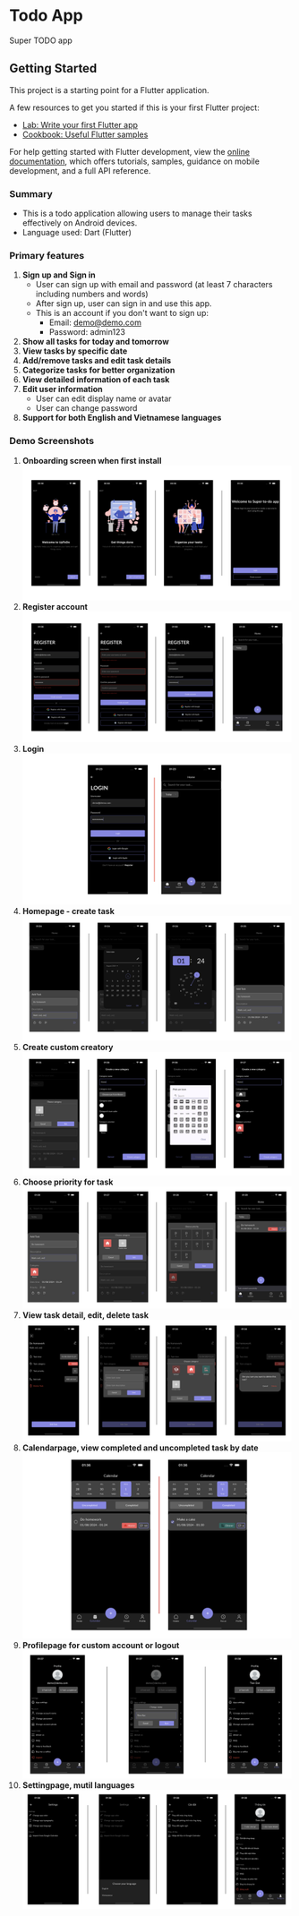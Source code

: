 # Todo App

Super TODO app

## Getting Started

This project is a starting point for a Flutter application.

A few resources to get you started if this is your first Flutter project:

- [Lab: Write your first Flutter app](https://docs.flutter.dev/get-started/codelab)
- [Cookbook: Useful Flutter samples](https://docs.flutter.dev/cookbook)

For help getting started with Flutter development, view the
[online documentation](https://docs.flutter.dev/), which offers tutorials,
samples, guidance on mobile development, and a full API reference.

### Summary
- This is a todo application allowing users to manage their tasks effectively on Android devices.
- Language used: Dart (Flutter)

### Primary features
1. **Sign up and Sign in**
    - User can sign up with email and password (at least 7 characters including numbers and words)
    - After sign up, user can sign in and use this app.
    - This is an account if you don't want to sign up: 
        - Email: demo@demo.com
        - Password: admin123
2. **Show all tasks for today and tomorrow**
3. **View tasks by specific date**
4. **Add/remove tasks and edit task details**
5. **Categorize tasks for better organization**
6. **View detailed information of each task**
7. **Edit user information**
    - User can edit display name or avatar
    - User can change password
8. **Support for both English and Vietnamese languages**

### Demo Screenshots
1. **Onboarding screen when first install**  
    ![1](https://github.com/vtd182/to_do_app/blob/master/assets/demo/1.png)
2. **Register account**  
    ![2](https://github.com/vtd182/to_do_app/blob/master/assets/demo/2.png)
3. **Login**  
    ![3](https://github.com/vtd182/to_do_app/blob/master/assets/demo/3.png)
4. **Homepage - create task**  
    ![4](https://github.com/vtd182/to_do_app/blob/master/assets/demo/4.png)
5. **Create custom creatory**  
    ![5](https://github.com/vtd182/to_do_app/blob/master/assets/demo/5.png)
6. **Choose priority for task**  
    ![6](https://github.com/vtd182/to_do_app/blob/master/assets/demo/6.png)
7. **View task detail, edit, delete task**  
    ![7](https://github.com/vtd182/to_do_app/blob/master/assets/demo/7.png)
8. **Calendarpage, view completed and uncompleted task by date**  
    ![8](https://github.com/vtd182/to_do_app/blob/master/assets/demo/8.png)
9. **Profilepage for custom account or logout**  
    ![9](https://github.com/vtd182/to_do_app/blob/master/assets/demo/9.png)
10. **Settingpage, mutil languages**  
    ![10](https://github.com/vtd182/to_do_app/blob/master/assets/demo/10.png)



